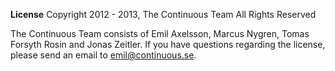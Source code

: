__License__
Copyright 2012 - 2013, The Continuous Team
All Rights Reserved

The Continuous Team consists of Emil Axelsson, Marcus Nygren, Tomas Forsyth Rosin and Jonas Zeitler.
If you have questions regarding the license, please send an email to emil@continuous.se.

